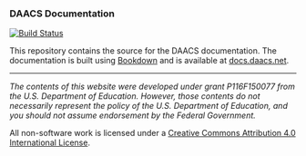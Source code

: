 ### DAACS Documentation

[![Build Status](https://travis-ci.org/DAACS/documentation.svg?branch=master)](https://travis-ci.org/DAACS/documentation)

This repository contains the source for the DAACS documentation. The documentation is built using [Bookdown](https://bookdown.org/yihui/bookdown/) and is available at [docs.daacs.net](docs.daacs.net).

________________________________________________________________________________

*The contents of this website were developed under grant P116F150077 from the U.S. Department of Education. However, those contents do not necessarily represent the policy of the U.S. Department of Education, and you should not assume endorsement by the Federal Government.*

All non-software work is licensed under a [Creative Commons Attribution 4.0 International License](http://creativecommons.org/licenses/by/4.0/).
